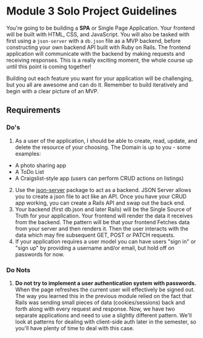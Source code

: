# Module 3 Solo Project Guidelines

You're going to be building a **SPA** or Single Page Application.  Your frontend will be built with HTML, CSS, and JavaScript. You will also be tasked with first using a `json-server` with a `db.json` file as a MVP backend, before constructing your own backend API built with Ruby on Rails. The frontend application will communicate with the backend by making requests and receiving responses. This is a really exciting moment, the whole course up until this point is coming together!

Building out each feature you want for your application will be challenging, but you all are awesome and can do it. Remember to build iteratively and begin with a clear picture of an MVP.

## Requirements

### Do's

1. As a user of the application, I should be able to create, read, update, and delete the resource of your choosing. The Domain is up to you - some examples:
  + A photo sharing app
  + A ToDo List
  + A Craigslist-style app (users can perform CRUD actions on listings)
2. Use the [json-server](https://github.com/typicode/json-server) package to act as a backend. JSON Server allows you to create a json file to act like an API. Once you have your CRUD app working, you can create a Rails API and swap out the back end.
3. Your backend (first db.json and later Rails) will be the Single Source of Truth for your application. Your frontend will render the data it receives from the backend. The pattern will be that your frontend Fetches data from your server and then renders it. Then the user interacts with the data which may fire subsequent GET, POST or PATCH requests.
4. If your application requires a user model you can have users "sign in" or "sign up" by providing a username and/or email, but hold off on passwords for now.  

### Do Nots

1. **Do not try to implement a user authentication system with passwords.** When the page refreshes the current user will effectively be signed out. The way you learned this in the previous module relied on the fact that Rails was sending small pieces of data (cookies/sessions) back and forth along with every request and response. Now, we have two separate applications and need to use a slightly different pattern. We'll look at patterns for dealing with client-side auth later in the semester, so you'll have plenty of time to deal with this case.
